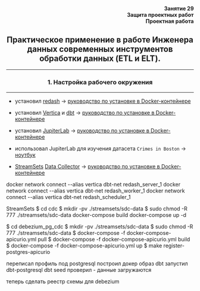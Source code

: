 <div align="right"><h4>Занятие 29</br>Защита проектных работ</br>
Проектная работа</h4></div>

<div align="center"><h2>Практическое применение в работе Инженера данных современных инструментов обработки данных (ETL и ELT).</h2></div>

***
<h3><div align="center">1. Настройка рабочего окружения</div></h3>

***

- установил [redash](https://redash.io/) -> [руководство по установке в Docker-контейнере](https://redash.io/help/open-source/dev-guide/docker)
- установил [Vertica](https://www.vertica.com/try/) и [dbt](https://www.getdbt.com/) -> [руководство по установке в Docker-контейнере](https://github.com/radchenkoam/vertica-dbt-docker)
- установил [JupiterLab](https://jupyter.org/) -> [руководство по установке в Docker-контейнере](https://jupyterlab.readthedocs.io/en/latest/getting_started/installation.html#docker)

- использовал JupiterLab для изучения датасета `Crimes in Boston` -> [ноутбук](https://github.com/radchenkoam/OTUS-de-2020-11/blob/dev/datascience-notebook/workspace/boston.ipynb)

- [StreamSets](https://streamsets.com/) [Data Collector](https://github.com/streamsets/datacollector-docker) -> [руководство по установке в Docker-контейнере](https://github.com/streamsets/datacollector-docker)

docker network connect --alias vertica dbt-net redash_server_1
docker network connect --alias vertica dbt-net redash_worker_1
docker network connect --alias vertica dbt-net redash_scheduler_1



StreamSets
$ cd cdc
$ mkdir -pv ./streamsets/sdc-data
$ sudo chmod -R 777 ./streamsets/sdc-data
docker-compose build
docker-compose up -d


$ cd debezium_pg_cdc
$ mkdir -pv ./streamsets/sdc-data
$ sudo chmod -R 777 ./streamsets/sdc-data
$ docker-compose -f docker-compose-apicurio.yml pull
$ docker-compose -f docker-compose-apicurio.yml build
$ docker-compose -f docker-compose-apicurio.yml up
$ make register-postgres-apicurio


переписал профиль под postgresql
построил докер образ dbt
запустил dbt-postgresql
dbt seed
проверил - данные загружаются

теперь сделать реестр схемы для debezium
